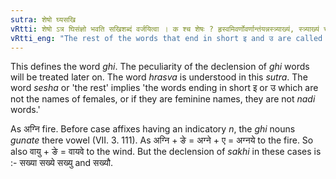 ```yaml
---
sutra: शेषो घ्यसखि
vRtti: शेषो ऽत्र घिसंज्ञो भवति सखिशब्दं वर्जयित्वा । क श्च शेषः ? हृस्वमिवर्णोवर्णान्तंयन्नस्त्र्याख्यं, स्त्र्याख्यं च यन्ननदीसंज्ञकं स शेषः ॥
vRtti_eng: "The rest of the words that end in short इ and उ are called _ghi_ with the exception of the word _sakhi_."
---
```

This defines the word _ghi_. The peculiarity of the declension of _ghi_ words will be treated later on. The word _hrasva_ is understood in this _sutra_. The word _sesha_ or 'the rest' implies 'the words ending in short इ or उ which are not the names of females, or if they are feminine names, they are not _nadi_ words.'

As अग्नि fire. Before case affixes having an indicatory _n_, the _ghi_ nouns _gunate_ there vowel (VII. 3. 111). As अग्नि + ङे = अग्ने + ए = अग्नये to the fire. So also  वायु + ङे = वायवे to the wind. But the declension of _sakhi_ in these cases is :- सख्या सख्ये सख्यु and सख्यौ.
